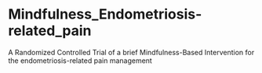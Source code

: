 # Mindfulness_Endometriosis-related_pain
A Randomized Controlled Trial of a brief Mindfulness-Based Intervention for the endometriosis-related pain management
